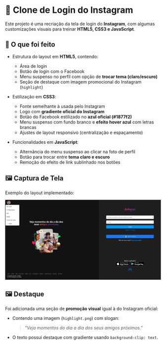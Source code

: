 # 📸 Clone de Login do Instagram

Este projeto é uma recriação da tela de login do **Instagram**, com algumas customizações visuais para treinar **HTML5, CSS3 e JavaScript**.  

## 🎨 O que foi feito

- Estrutura do layout em **HTML5**, contendo:
  - Área de login
  - Botão de login com o Facebook
  - Menu suspenso no perfil com opção de **trocar tema (claro/escuro)**
  - Seção de destaque com imagem promocional do Instagram (`highlight`)

- Estilização em **CSS3**:
  - Fonte semelhante à usada pelo Instagram
  - Logo com **gradiente oficial do Instagram**
  - Botão do Facebook estilizado no **azul oficial (#1877f2)**  
  - Menu suspenso com fundo branco e **efeito hover azul** com letras brancas
  - Ajustes de layout responsivo (centralização e espaçamento)

- Funcionalidades em **JavaScript**:
  - Alternância do menu suspenso ao clicar na foto de perfil
  - Botão para trocar entre **tema claro e escuro**
  - Remoção do efeito de link sublinhado nos botões

## 🖼️ Captura de Tela

Exemplo do layout implementado:

![Tela do projeto](img/learning%20page.png)

## 🖼️ Destaque

Foi adicionada uma seção de **promoção visual** igual à do Instagram oficial:  

- Contendo uma imagem (`highlight.png`) com slogan:  
  > *"Veja momentos do dia a dia dos seus amigos próximos."*  

- O texto possui destaque com gradiente usando `background-clip: text`.

